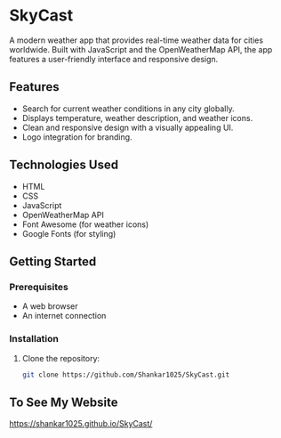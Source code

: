 # SkyCast

A modern weather app that provides real-time weather data for cities worldwide. Built with JavaScript and the OpenWeatherMap API, the app features a user-friendly interface and responsive design.

## Features

- Search for current weather conditions in any city globally.
- Displays temperature, weather description, and weather icons.
- Clean and responsive design with a visually appealing UI.
- Logo integration for branding.

## Technologies Used

- HTML
- CSS
- JavaScript
- OpenWeatherMap API
- Font Awesome (for weather icons)
- Google Fonts (for styling)

## Getting Started

### Prerequisites

- A web browser
- An internet connection

### Installation

1. Clone the repository:
   ```bash
   git clone https://github.com/Shankar1025/SkyCast.git

## To See My Website

   https://shankar1025.github.io/SkyCast/
